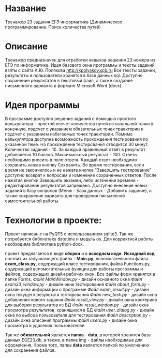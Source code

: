 # Название
Тренажер 23 задания ЕГЭ информатика (Динамическое программирование. Поиск количества путей)

# Описание
Тренажер предназначен для отработки навыков решения 23 номера из ЕГЭ по информатике.
Идея базового окна программы и тексты заданий взяты с сайта К.Ю. Полякова http://kpolyakov.spb.ru
Все тексты заданий, результаты и пользователи хранятся в базе данных sql.
Доступно сохранение результатов в текстовый файл, а также создание письменного варианта в формате
Microsoft Word (docx).

# Идея программы
В программе доступно решение заданий с помощью простого калькулятора - простой посчет количества путей
из начальной точки в конечную, подсчет с указанием обязательных точек траектории и подсчет с указанием
избегаемых точек траектории. 
Помимо калькулятора доступна возможность прохождения тестирования по указанной теме.
На прохождение тестирования отводится 30 минут. Количество заданий - 10. За каждый правильный ответ
в результат добавляется 10 баллов. Максимальный результат - 100.
Ответы необходимо вносить в поле ответа. Каждый ответ необходимо сохранить нажав кнопку Сохранить.
Во время тестирования, если время не закончилось и не нажата кнопка "Завершить тестирование" 
доступно возврат к вопросам и изменение сохраненных ответов.
После нажатия кнопки Завершить экзамен, либо истечении времени - редактирование результатов запрещено.
Доступно внесение новых заданий в базу вопросов (Меню - База данных - Добавить задание), а также сохранение
варианта для проведения письменной самостоятельной работы.

# Технологии в проекте: 
Проект написан с на PyQT5 c использованием sqlite3. Так же потребуется библиотека datetime и модуль os.
Для корректной работы необходима библиотека python-docx. 

проект предлагается в виде **сборки** и в **исходном коде**. 
**Исходный код** состоит из запускающего файла - **Main.py**, вспомогательного файла **exam_class.py**, содержащий класс тестирования, 
файла Functions.py, содержащий вспомогательные функции для работы программы и файлов, содержащих дизайн рабочих окон. 
Все файлы форм хранятся в папке Forms.
*Файл MainWindow.py* -   дизайн основного окна
*Файл exam23_window.py*  -  дизайн окна тестирования
*Файл about_form.py* - дизайн окна информации о программе
*Файл exam_result.py* - дизайн окна текущего результата тестирования
*Файл new_task.py* - дизайн окна добавления нового задания
*Файл result_view.py* - дизайн окна критериев для выборки результатов из БД
*Файл result_window.py* - дизайн окна просмотра результатов, хранящихся в БД
*Файл user_dialog.py* - дизайн окна по выбора пользователя для тестирования
*Файл description.py* - дизайн окна описания программы
*Файл users.py* - дизайн окна просмотра и удаления пользователей

Так же **обязательной** является **папка** - **data**, в которой хранится база данных EGE23.db, а также, в папке img - файлы необходимые для оформления.
Кроме того, папка **data** является папкой по умолчанию для сохранения файлов.
